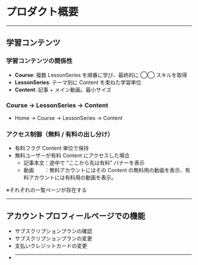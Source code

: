 # プロダクト概要

---

## 学習コンテンツ

### 学習コンテンツの関係性

- **Course**: 複数 LessonSeries を順番に学び、最終的に ◯◯ スキルを取得
- **LessonSeries**: テーマ別に Content を束ねた学習単位
- **Content**: 記事 + メイン動画。最小サイズ

### Course → LessonSeries → Content

- Home → Course → LessonSeries → Content

### アクセス制御（無料 / 有料の出し分け）

- 有料フラグ Content 単位で保持
- 無料ユーザーが有料 Content にアクセスした場合
  - 記事本文：途中で “ここから先は有料” バナーを表示
  - 動画　　：無料アカウントにはその Content の無料用の動画を表示、有料アカウントには有料用の動画を表示。

※それぞれの一覧ページが存在する

---

## アカウントプロフィールページでの機能

- サブスクリプションプランの確認
- サブスクリプションプランの変更
- 支払いクレジットカードの変更
- ***
